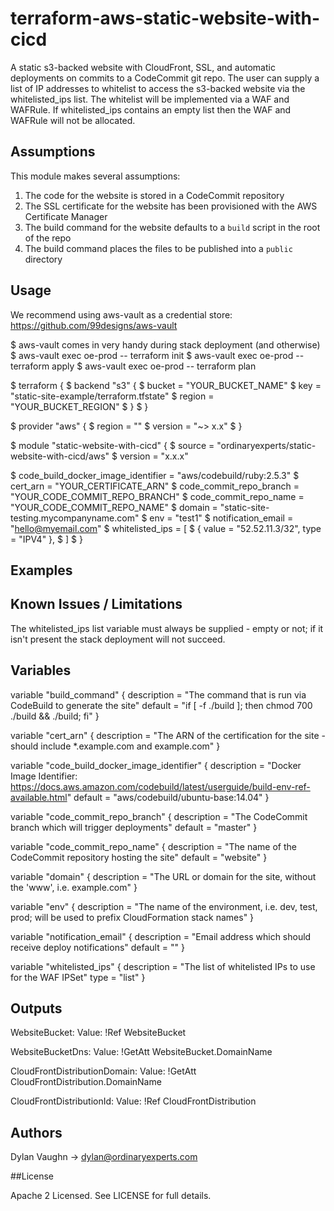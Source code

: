 # terraform-aws-static-website-with-cicd

A static s3-backed website with CloudFront, SSL, and automatic deployments on commits to a CodeCommit git repo.
The user can supply a list of IP addresses to whitelist to access the s3-backed website via the whitelisted_ips list.
The whitelist will be implemented via a WAF and WAFRule.
If whitelisted_ips contains an empty list then the WAF and WAFRule will not be allocated.


## Assumptions

This module makes several assumptions:

1. The code for the website is stored in a CodeCommit repository
1. The SSL certificate for the website has been provisioned with the AWS Certificate Manager
1. The build command for the website defaults to a `build` script in the root of the repo
1. The build command places the files to be published into a `public` directory

## Usage

We recommend using aws-vault as a credential store:
https://github.com/99designs/aws-vault

$ aws-vault comes in very handy during stack deployment (and otherwise)
$ aws-vault exec oe-prod -- terraform init
$ aws-vault exec oe-prod -- terraform apply
$ aws-vault exec oe-prod -- terraform plan

$ terraform {
$   backend "s3" {
$     bucket  = "YOUR_BUCKET_NAME"
$     key     = "static-site-example/terraform.tfstate"
$     region  = "YOUR_BUCKET_REGION"
$   }
$ }

$ provider "aws" {
$   region  = ""
$   version = "~> x.x"
$ }

$ module "static-website-with-cicd" {
$   source  = "ordinaryexperts/static-website-with-cicd/aws"
$   version = "x.x.x"

$   code_build_docker_image_identifier = "aws/codebuild/ruby:2.5.3"
$   cert_arn = "YOUR_CERTIFICATE_ARN"
$   code_commit_repo_branch = "YOUR_CODE_COMMIT_REPO_BRANCH"
$   code_commit_repo_name = "YOUR_CODE_COMMIT_REPO_NAME"
$   domain = "static-site-testing.mycompanyname.com"
$   env = "test1"
$   notification_email = "hello@myemail.com"
$   whitelisted_ips = [
$     { value = "52.52.11.3/32", type = "IPV4" },
$   ]
$ }

## Examples

## Known Issues / Limitations

The whitelisted_ips list variable must always be supplied - empty or not; if it isn't present the stack deployment will not succeed.

## Variables 

variable "build_command" {
  description = "The command that is run via CodeBuild to generate the site"
  default = "if [ -f ./build ]; then chmod 700 ./build && ./build; fi"
}

variable "cert_arn" {
  description = "The ARN of the certification for the site - should include *.example.com and example.com"
}

variable "code_build_docker_image_identifier" {
  description = "Docker Image Identifier: https://docs.aws.amazon.com/codebuild/latest/userguide/build-env-ref-available.html"
  default = "aws/codebuild/ubuntu-base:14.04"
}

variable "code_commit_repo_branch" {
  description = "The CodeCommit branch which will trigger deployments"
  default = "master"
}

variable "code_commit_repo_name" {
  description = "The name of the CodeCommit repository hosting the site"
  default = "website"
}

variable "domain" {
  description = "The URL or domain for the site, without the 'www', i.e. example.com"
}

variable "env" {
  description = "The name of the environment, i.e. dev, test, prod; will be used to prefix CloudFormation stack names"
}

variable "notification_email" {
  description = "Email address which should receive deploy notifications"
  default = ""
}

variable "whitelisted_ips" {
  description = "The list of whitelisted IPs to use for the WAF IPSet"
  type = "list"
}

## Outputs

  WebsiteBucket:
    Value: !Ref WebsiteBucket

  WebsiteBucketDns:
    Value: !GetAtt WebsiteBucket.DomainName

  CloudFrontDistributionDomain:
    Value: !GetAtt CloudFrontDistribution.DomainName

  CloudFrontDistributionId:
    Value: !Ref CloudFrontDistribution

## Authors

Dylan Vaughn -> dylan@ordinaryexperts.com

##License

Apache 2 Licensed. See LICENSE for full details.
